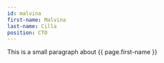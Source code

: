 ```yaml
---
id: malvina
first-name: Malvina
last-name: Cilla
position: CTO
---
```


This is a small paragraph about {{ page.first-name }}